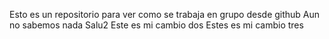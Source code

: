 Esto es un repositorio para ver como se trabaja en grupo desde github
Aun no sabemos nada Salu2
Este es mi cambio dos
Estes es mi cambio tres
